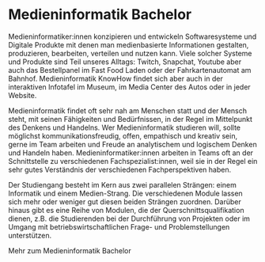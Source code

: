 # Medieninformatik Bachelor

Medieninformatiker:innen konzipieren und entwickeln Softwaresysteme und Digitale Produkte mit denen man medienbasierte Informationen gestalten, produzieren, bearbeiten, verteilen und nutzen kann. Viele solcher Systeme und Produkte sind Teil unseres Alltags: Twitch, Snapchat, Youtube aber auch das Bestellpanel im Fast Food Laden oder der Fahrkartenautomat am Bahnhof. Medieninformatik KnowHow findet sich aber auch in der interaktiven Infotafel im Museum, im Media Center des Autos oder in jeder Website.

Medieninformatik findet oft sehr nah am Menschen statt und der Mensch steht, mit seinen Fähigkeiten und Bedürfnissen, in der Regel im Mittelpunkt des Denkens und Handelns. Wer Medieninformatik studieren will, sollte möglichst kommunikationsfreudig, offen, empathisch und kreativ sein, gerne im Team arbeiten und Freude an analytischem und logischem Denken und Handeln haben. Medieninformatiker:innen arbeiten in Teams oft an der Schnittstelle zu verschiedenen Fachspezialist:innen, weil sie in der Regel ein sehr gutes Verständnis der verschiedenen Fachperspektiven haben. 

Der Studiengang besteht im Kern aus zwei parallelen Strängen: einem Informatik und einem Medien-Strang. Die verschiedenen Module lassen sich mehr oder weniger gut diesen beiden Strängen zuordnen. Darüber hinaus gibt es eine Reihe von Modulen, die der Querschnittsqualifikation dienen, z.B. die Studierenden bei der Durchführung von Projekten oder im Umgang mit betriebswirtschaftlichen Frage- und Problemstellungen unterstützen.


Mehr zum Medieninformatik Bachelor